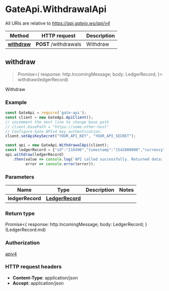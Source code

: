 # GateApi.WithdrawalApi

All URIs are relative to *https://api.gateio.ws/api/v4*

Method | HTTP request | Description
------------- | ------------- | -------------
[**withdraw**](WithdrawalApi.md#withdraw) | **POST** /withdrawals | Withdraw


## withdraw

> Promise<{ response: http.IncomingMessage; body: LedgerRecord; }> withdraw(ledgerRecord)

Withdraw

### Example

```typescript
const GateApi = require('gate-api');
const client = new GateApi.ApiClient();
// uncomment the next line to change base path
// client.basePath = "https://some-other-host"
// Configure Gate APIv4 key authentication:
client.setApiKeySecret("YOUR_API_KEY", "YOUR_API_SECRET");

const api = new GateApi.WithdrawalApi(client);
const ledgerRecord = {"id":"210496","timestamp":"1542000000","currency":"ETH","address":"1HkxtBAMrA3tP5ENnYY2CZortjZvFDH5Cs","txid":"128988928203223323290","amount":"222.61","memo":"","status":"DONE"}; // LedgerRecord | 
api.withdraw(ledgerRecord)
   .then(value => console.log('API called successfully. Returned data: ', value.body),
         error => console.error(error));
```

### Parameters


Name | Type | Description  | Notes
------------- | ------------- | ------------- | -------------
 **ledgerRecord** | [**LedgerRecord**](LedgerRecord.md)|  | 

### Return type

Promise<{ response: http.IncomingMessage; body: LedgerRecord; }(LedgerRecord.md)

### Authorization

[apiv4](../README.md#apiv4)

### HTTP request headers

- **Content-Type**: application/json
- **Accept**: application/json
